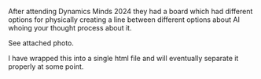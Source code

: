 After attending Dynamics Minds 2024 they had a board which had different options for physically creating a line between different options about AI whoing your thought process about it.

See attached photo.

I have wrapped this into a single html file and will eventually separate it properly at some point.
